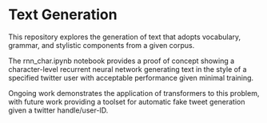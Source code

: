 # Text Generation
This repository explores the generation of text that adopts vocabulary, grammar, and stylistic components from a given corpus.

The rnn_char.ipynb notebook provides a proof of concept showing a character-level recurrent neural network generating text in the style of a specified twitter user with acceptable performance given minimal training.

Ongoing work demonstrates the application of transformers to this problem, with future work providing a toolset for automatic fake tweet generation given a twitter handle/user-ID.

